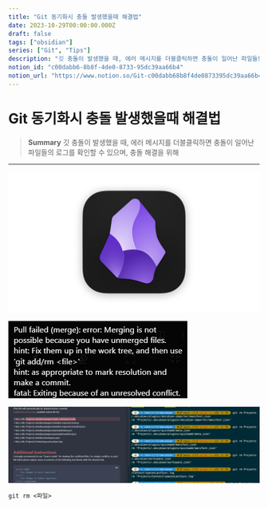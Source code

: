 ```yaml
---
title: "Git 동기화시 충돌 발생했을때 해결법"
date: 2023-10-29T00:00:00.000Z
draft: false
tags: ["obsidian"]
series: ["Git", "Tips"]
description: "깃 충돌이 발생했을 때, 에러 메시지를 더블클릭하면 충돌이 일어난 파일들의 로그를 확인할 수 있으며, 충돌 해결을 위해 "
notion_id: "c00dabb6-8b8f-4de0-8733-95dc39aa66b4"
notion_url: "https://www.notion.so/Git-c00dabb68b8f4de0873395dc39aa66b4"
---
```


# Git 동기화시 충돌 발생했을때 해결법

> **Summary**
> 깃 충돌이 발생했을 때, 에러 메시지를 더블클릭하면 충돌이 일어난 파일들의 로그를 확인할 수 있으며, 충돌 해결을 위해 

---


![Image](image_49f5a6ca9beb.png)

![Image](image_981cb2eaf555.png)

![Image](image_bec4cb8dd2e7.png)

```latex
git rm <파일>
```

